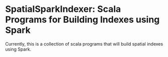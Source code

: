 
# SpatialSparkIndexer: Scala Programs for Building Indexes using Spark
Currently, this is a collection of scala programs that will build spatial indexes using Spark.
